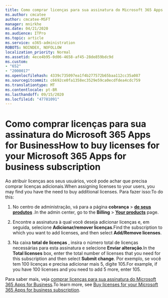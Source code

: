 ```yaml
---
title: Como comprar licenças para sua assinatura do Microsoft 365 Apps for Business
ms.author: cmcatee
author: cmcatee-MSFT
manager: mnirkhe
ms.date: 04/21/2020
ms.audience: ITPro
ms.topic: article
ms.service: o365-administration
ROBOTS: NOINDEX, NOFOLLOW
localization_priority: Normal
ms.assetid: 4ece4b95-0d06-4658-af45-28de859bdc9d
ms.custom:
- "652"
- "2000017"
ms.openlocfilehash: 4339c735097ea1f4b277572b65baa112cc35a087
ms.sourcegitcommit: c6692ce0fa1358ec3529e59ca0ecdfdea4cdc759
ms.translationtype: MT
ms.contentlocale: pt-BR
ms.lasthandoff: 09/15/2020
ms.locfileid: "47781091"
---
```

# <a name="how-to-buy-licenses-for-your-microsoft-365-apps-for-business-subscription"></a><span data-ttu-id="177d8-102">Como comprar licenças para sua assinatura do Microsoft 365 Apps for Business</span><span class="sxs-lookup"><span data-stu-id="177d8-102">How to buy licenses for your Microsoft 365 Apps for business subscription</span></span>

<span data-ttu-id="177d8-103">Ao atribuir licenças aos seus usuários, você pode achar que precisa comprar licenças adicionais.</span><span class="sxs-lookup"><span data-stu-id="177d8-103">When assigning licenses to your users, you may find you have the need to buy additional licenses.</span></span> <span data-ttu-id="177d8-104">Para fazer isso:</span><span class="sxs-lookup"><span data-stu-id="177d8-104">To do this:</span></span>
  
1. <span data-ttu-id="177d8-105">No centro de administração, vá para a página **cobrança** \> **[de seus produtos](https://go.microsoft.com/fwlink/p/?linkid=842054)** .</span><span class="sxs-lookup"><span data-stu-id="177d8-105">In the admin center, go to the **Billing** \> **[Your products](https://go.microsoft.com/fwlink/p/?linkid=842054)** page.</span></span>

2. <span data-ttu-id="177d8-106">Encontre a assinatura à qual você deseja adicionar licenças e, em seguida, selecione **Adicionar/remover licenças**.</span><span class="sxs-lookup"><span data-stu-id="177d8-106">Find the subscription to which you want to add licenses, and then select **Add/Remove licenses**.</span></span>

3. <span data-ttu-id="177d8-107">Na caixa **total de licenças** , insira o número total de licenças necessárias para esta assinatura e selecione **Enviar alteração**.</span><span class="sxs-lookup"><span data-stu-id="177d8-107">In the **Total licenses** box, enter the total number of licenses that you need for this subscription and then select **Submit change**.</span></span> <span data-ttu-id="177d8-108">Por exemplo, se você tem 100 licenças e precisa adicionar mais 5, digite 105.</span><span class="sxs-lookup"><span data-stu-id="177d8-108">For example, if you have 100 licenses and you need to add 5 more, enter 105.</span></span>

<span data-ttu-id="177d8-109">Para saber mais, veja [comprar licenças para sua assinatura do Microsoft 365 Apps for Business](https://docs.microsoft.com/microsoft-365/commerce/licenses/buy-licenses).</span><span class="sxs-lookup"><span data-stu-id="177d8-109">To learn more, see [Buy licenses for your Microsoft 365 Apps for business subscription](https://docs.microsoft.com/microsoft-365/commerce/licenses/buy-licenses).</span></span>